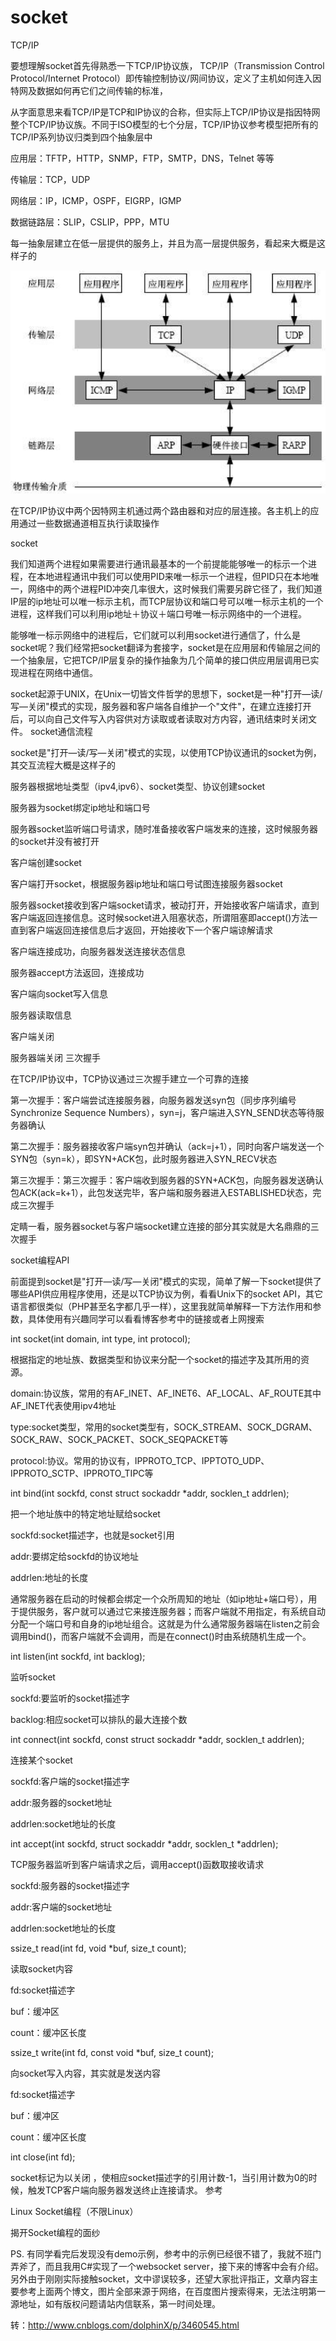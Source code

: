 # socket
TCP/IP

要想理解socket首先得熟悉一下TCP/IP协议族， TCP/IP（Transmission Control Protocol/Internet Protocol）即传输控制协议/网间协议，定义了主机如何连入因特网及数据如何再它们之间传输的标准，

从字面意思来看TCP/IP是TCP和IP协议的合称，但实际上TCP/IP协议是指因特网整个TCP/IP协议族。不同于ISO模型的七个分层，TCP/IP协议参考模型把所有的TCP/IP系列协议归类到四个抽象层中

应用层：TFTP，HTTP，SNMP，FTP，SMTP，DNS，Telnet 等等

传输层：TCP，UDP

网络层：IP，ICMP，OSPF，EIGRP，IGMP

数据链路层：SLIP，CSLIP，PPP，MTU

每一抽象层建立在低一层提供的服务上，并且为高一层提供服务，看起来大概是这样子的

![图1](https://github.com/faststarliu/socket/blob/master/%E5%9B%BE%E7%89%87%201.png)

在TCP/IP协议中两个因特网主机通过两个路由器和对应的层连接。各主机上的应用通过一些数据通道相互执行读取操作

 
socket

我们知道两个进程如果需要进行通讯最基本的一个前提能能够唯一的标示一个进程，在本地进程通讯中我们可以使用PID来唯一标示一个进程，但PID只在本地唯一，网络中的两个进程PID冲突几率很大，这时候我们需要另辟它径了，我们知道IP层的ip地址可以唯一标示主机，而TCP层协议和端口号可以唯一标示主机的一个进程，这样我们可以利用ip地址＋协议＋端口号唯一标示网络中的一个进程。

能够唯一标示网络中的进程后，它们就可以利用socket进行通信了，什么是socket呢？我们经常把socket翻译为套接字，socket是在应用层和传输层之间的一个抽象层，它把TCP/IP层复杂的操作抽象为几个简单的接口供应用层调用已实现进程在网络中通信。

socket起源于UNIX，在Unix一切皆文件哲学的思想下，socket是一种"打开—读/写—关闭"模式的实现，服务器和客户端各自维护一个"文件"，在建立连接打开后，可以向自己文件写入内容供对方读取或者读取对方内容，通讯结束时关闭文件。
socket通信流程

socket是"打开—读/写—关闭"模式的实现，以使用TCP协议通讯的socket为例，其交互流程大概是这样子的

服务器根据地址类型（ipv4,ipv6）、socket类型、协议创建socket

服务器为socket绑定ip地址和端口号

服务器socket监听端口号请求，随时准备接收客户端发来的连接，这时候服务器的socket并没有被打开

客户端创建socket

客户端打开socket，根据服务器ip地址和端口号试图连接服务器socket

服务器socket接收到客户端socket请求，被动打开，开始接收客户端请求，直到客户端返回连接信息。这时候socket进入阻塞状态，所谓阻塞即accept()方法一直到客户端返回连接信息后才返回，开始接收下一个客户端谅解请求

客户端连接成功，向服务器发送连接状态信息

服务器accept方法返回，连接成功

客户端向socket写入信息

服务器读取信息

客户端关闭

服务器端关闭
三次握手

在TCP/IP协议中，TCP协议通过三次握手建立一个可靠的连接

第一次握手：客户端尝试连接服务器，向服务器发送syn包（同步序列编号Synchronize Sequence Numbers），syn=j，客户端进入SYN_SEND状态等待服务器确认

第二次握手：服务器接收客户端syn包并确认（ack=j+1），同时向客户端发送一个SYN包（syn=k），即SYN+ACK包，此时服务器进入SYN_RECV状态

第三次握手：第三次握手：客户端收到服务器的SYN+ACK包，向服务器发送确认包ACK(ack=k+1），此包发送完毕，客户端和服务器进入ESTABLISHED状态，完成三次握手

定睛一看，服务器socket与客户端socket建立连接的部分其实就是大名鼎鼎的三次握手

 socket编程API

前面提到socket是"打开—读/写—关闭"模式的实现，简单了解一下socket提供了哪些API供应用程序使用，还是以TCP协议为例，看看Unix下的socket API，其它语言都很类似（PHP甚至名字都几乎一样），这里我就简单解释一下方法作用和参数，具体使用有兴趣同学可以看看博客参考中的链接或者上网搜索

int socket(int domain, int type, int protocol);

根据指定的地址族、数据类型和协议来分配一个socket的描述字及其所用的资源。

domain:协议族，常用的有AF_INET、AF_INET6、AF_LOCAL、AF_ROUTE其中AF_INET代表使用ipv4地址

type:socket类型，常用的socket类型有，SOCK_STREAM、SOCK_DGRAM、SOCK_RAW、SOCK_PACKET、SOCK_SEQPACKET等

protocol:协议。常用的协议有，IPPROTO_TCP、IPPTOTO_UDP、IPPROTO_SCTP、IPPROTO_TIPC等

int bind(int sockfd, const struct sockaddr *addr, socklen_t addrlen);

把一个地址族中的特定地址赋给socket

sockfd:socket描述字，也就是socket引用

addr:要绑定给sockfd的协议地址

addrlen:地址的长度

通常服务器在启动的时候都会绑定一个众所周知的地址（如ip地址+端口号），用于提供服务，客户就可以通过它来接连服务器；而客户端就不用指定，有系统自动分配一个端口号和自身的ip地址组合。这就是为什么通常服务器端在listen之前会调用bind()，而客户端就不会调用，而是在connect()时由系统随机生成一个。

int listen(int sockfd, int backlog);

监听socket

sockfd:要监听的socket描述字

backlog:相应socket可以排队的最大连接个数 

int connect(int sockfd, const struct sockaddr *addr, socklen_t addrlen);

连接某个socket

sockfd:客户端的socket描述字

addr:服务器的socket地址

addrlen:socket地址的长度

int accept(int sockfd, struct sockaddr *addr, socklen_t *addrlen);

 TCP服务器监听到客户端请求之后，调用accept()函数取接收请求

sockfd:服务器的socket描述字

addr:客户端的socket地址

addrlen:socket地址的长度

ssize_t read(int fd, void *buf, size_t count);

读取socket内容

fd:socket描述字

buf：缓冲区

count：缓冲区长度

ssize_t write(int fd, const void *buf, size_t count);

向socket写入内容，其实就是发送内容

fd:socket描述字

buf：缓冲区

count：缓冲区长度

int close(int fd);

socket标记为以关闭 ，使相应socket描述字的引用计数-1，当引用计数为0的时候，触发TCP客户端向服务器发送终止连接请求。
参考

Linux Socket编程（不限Linux）

揭开Socket编程的面纱 

PS. 有同学看完后发现没有demo示例，参考中的示例已经很不错了，我就不班门弄斧了，而且我用C#实现了一个websocket server，接下来的博客中会有介绍。另外由于刚刚实际接触socket，文中谬误较多，还望大家批评指正，文章内容主要参考上面两个博文，图片全部来源于网络，在百度图片搜索得来，无法注明第一源地址，如有版权问题请站内信联系，第一时间处理。

 

转：http://www.cnblogs.com/dolphinX/p/3460545.html
